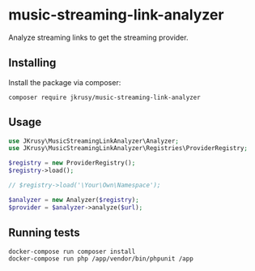 # music-streaming-link-analyzer
Analyze streaming links to get the streaming provider.

## Installing
Install the package via composer:
```
composer require jkrusy/music-streaming-link-analyzer
```

## Usage
```php
use JKrusy\MusicStreamingLinkAnalyzer\Analyzer;
use JKrusy\MusicStreamingLinkAnalyzer\Registries\ProviderRegistry;

$registry = new ProviderRegistry();
$registry->load();

// $registry->load('\Your\Own\Namespace');

$analyzer = new Analyzer($registry);
$provider = $analyzer->analyze($url);
```

## Running tests
```shell 
docker-compose run composer install
docker-compose run php /app/vendor/bin/phpunit /app
```
